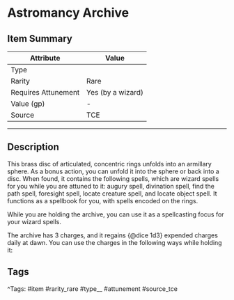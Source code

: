 # Astromancy Archive

## Item Summary

| Attribute            | Value                        |
|----------------------|------------------------------|
| Type                 |   |
| Rarity               | Rare             |
| Requires Attunement  | Yes (by a wizard)                |
| Value (gp)           | -    |
| Source               | TCE |

---

## Description

This brass disc of articulated, concentric rings unfolds into an armillary sphere. As a bonus action, you can unfold it into the sphere or back into a disc. When found, it contains the following spells, which are wizard spells for you while you are attuned to it: augury spell, divination spell, find the path spell, foresight spell, locate creature spell, and locate object spell. It functions as a spellbook for you, with spells encoded on the rings.

While you are holding the archive, you can use it as a spellcasting focus for your wizard spells.

The archive has 3 charges, and it regains {@dice 1d3} expended charges daily at dawn. You can use the charges in the following ways while holding it:

## Tags

^Tags: #item #rarity_rare #type__ #attunement #source_tce